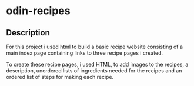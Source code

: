 # odin-recipes
## Description
<p> For this project i used html to build a basic recipe website consisting of a main index page containing links to three recipe pages i created.
<br>
<p> To create these recipe pages, i used HTML, to add images to the recipes, a description, unordered lists of ingredients needed for the recipes and an ordered list of steps for making each recipe. 

